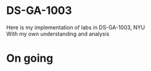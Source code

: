 # DS-GA-1003
Here is my implementation of labs in DS-GA-1003, NYU  
With my own understanding and analysis  
 
# On going  
